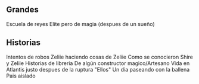 ## Grandes
Escuela de reyes
Elite pero de magia (despues de un sueño)

## Historias
Intentos de robos
Zeliie haciendo cosas de Zeliie
Como se conocieron Shire y Zeliie
Historias de libreria 
De algún constructor magico/Artesano
Vida en Atlantis justo despues de la ruptura
"Ellos"
Un dia paseando con la ballena
Pais aislado

